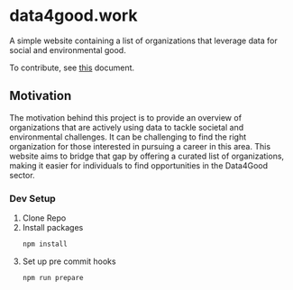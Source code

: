 # data4good.work

A simple website containing a list of organizations that leverage data for social and environmental good.

To contribute, see [this](https://github.com/jstet/data4good.work) document.

## Motivation

The motivation behind this project is to provide an overview of organizations that are actively using data to tackle societal and environmental challenges. It can be challenging to find the right organization for those interested in pursuing a career in this area. This website aims to bridge that gap by offering a curated list of organizations, making it easier for individuals to find opportunities in the Data4Good sector.


### Dev Setup
1. Clone Repo
2. Install packages
    ``` bash
    npm install
    ```
3. Set up pre commit hooks
    ``` bash
    npm run prepare
    ```
